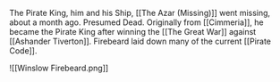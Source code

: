 The Pirate King, him and his Ship, [[The Azar (Missing)]] went missing, about a month ago. Presumed Dead.  Originally from [[Cimmeria]], he became the Pirate King after winning the [[The Great War]] against [[Ashander Tiverton]].  Firebeard laid down many of the current [[Pirate Code]].

![[Winslow Firebeard.png]]